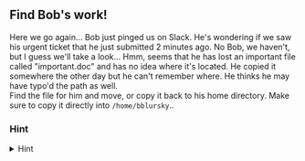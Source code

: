 ## Find Bob's work!

Here we go again... Bob just pinged us on Slack. He's wondering if we saw his urgent ticket that he just submitted 2 minutes ago. No Bob, we haven't, but I guess we'll take a look... Hmm, seems that he has lost an important file called "important.doc" and has no idea where it's located. He copied it somewhere the other day but he can't remember where. He thinks he may have typo'd the path as well. 
<br>
Find the file for him and move, or copy it back to his home directory. Make sure to copy it directly into `/home/bblursky`.</b>.
<br>

### Hint
<details>
<summary>Hint</summary>
<br>
The 'find' command would be very helpful for this.

</details>